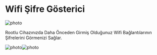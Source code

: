 # Wifi Şifre Gösterici

![photo](https://i.hizliresim.com/Oy3nz3.png)

Rootlu Cihazınızda Daha Önceden Girmiş Olduğunuz Wifi Bağlantılarının Şifrelerini Görmenizi Sağlar.


![photo](https://i.hizliresim.com/yzA8pM.png)![photo](https://i.hizliresim.com/GypQ4v.png)
